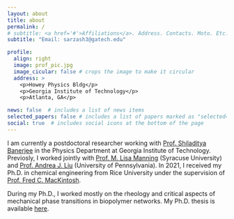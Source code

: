 ```yaml
---
layout: about
title: about
permalink: /
# subtitle: <a href='#'>Affiliations</a>. Address. Contacts. Moto. Etc.
subtitle: "Email: sarzash3@gatech.edu"

profile:
  align: right
  image: prof_pic.jpg
  image_cicular: false # crops the image to make it circular
  address: >
    <p>Howey Physics Bldg</p>
    <p>Georgia Institute of Technology</p>
    <p>Atlanta, GA</p>

news: false  # includes a list of news items
selected_papers: false # includes a list of papers marked as "selected={true}"
social: true  # includes social icons at the bottom of the page
---
```


I am currently a postdoctoral researcher working with [Prof. Shiladitya Banerjee](https://shiladitya-banerjee.com/) in the Physics Department at Georgia Institute of Technology. Previosly, I worked jointly with [Prof. M. Lisa Manning](https://mmanning.expressions.syr.edu/) (Syracuse University) and [Prof. Andrea J. Liu](https://www.physics.upenn.edu/people/standing-faculty/andrea-liu) (University of Pennsylvania). In 2021, I received my Ph.D. in chemical engineering from Rice University under the supervision of [Prof. Fred C. MacKintosh](https://fcmack.web.rice.edu/).

During my Ph.D., I worked mostly on the rheology and critical aspects of mechanical phase transitions in biopolymer networks. My Ph.D. thesis is available [here](https://scholarship.rice.edu/handle/1911/111740).
